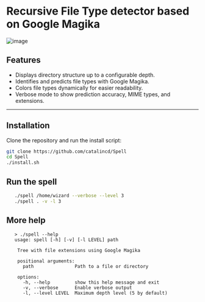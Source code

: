 # Recursive File Type detector based on Google Magika

![image](https://github.com/user-attachments/assets/46a28e22-2abc-47f6-9e8d-c19133273d95)

## Features

- Displays directory structure up to a configurable depth.
- Identifies and predicts file types with Google Magika.
- Colors file types dynamically for easier readability.
- Verbose mode to show prediction accuracy, MIME types, and extensions.

---

## Installation

Clone the repository and run the install script:

   ```bash
   git clone https://github.com/catalincd/Spell
   cd Spell
   ./install.sh
   ```

## Run the spell
```bash
   ./spell /home/wizard --verbose --level 3
   ./spell . -v -l 3
   ```

## More help
```
   > ./spell --help
   usage: spell [-h] [-v] [-l LEVEL] path

	Tree with file extensions using Google Magika

	positional arguments:
	  path               Path to a file or directory

	options:
	  -h, --help         show this help message and exit
	  -v, --verbose      Enable verbose output
	  -l, --level LEVEL  Maximum depth level (5 by default)
```


